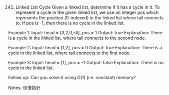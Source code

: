 141. Linked List Cycle
Given a linked list, determine if it has a cycle in it.
To represent a cycle in the given linked list, we use an integer pos which represents the position (0-indexed) in the linked list where tail connects to. If pos is -1, then there is no cycle in the linked list.
 
Example 1:
Input: head = [3,2,0,-4], pos = 1
Output: true
Explanation: There is a cycle in the linked list, where tail connects to the second node.

Example 2:
Input: head = [1,2], pos = 0
Output: true
Explanation: There is a cycle in the linked list, where tail connects to the first node.

Example 3:
Input: head = [1], pos = -1
Output: false
Explanation: There is no cycle in the linked list.

 
Follow up:
Can you solve it using O(1) (i.e. constant) memory?

Notes:
快慢指针